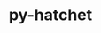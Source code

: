 ---
title: "py-hatchet"
layout: cache
categories: [package, develop]
meta: {"versions": ["1.3.0"], "compilers": ["gcc@=7.5.0"], "oss": ["ubuntu18.04"], "platforms": ["linux"], "targets": ["x86_64_v3"], "stacks": ["radiuss", "root"], "num_specs": 7, "num_specs_by_stack": {"radiuss": 7, "root": 7}}
spec_details: [{"hash": "utw2rph3ndtedcykq43bgfyatt6b7bt2", "compiler": "gcc@=7.5.0", "versions": ["1.3.0"], "os": "ubuntu18.04", "platform": "linux", "target": "x86_64_v3", "variants": ["build_system=python_pip"], "stacks": ["radiuss", "root"], "size": "-", "tarball": "https://binaries.spack.io/develop/build_cache/linux-ubuntu18.04-x86_64_v3/gcc-7.5.0/py-hatchet-1.3.0/linux-ubuntu18.04-x86_64_v3-gcc-7.5.0-py-hatchet-1.3.0-utw2rph3ndtedcykq43bgfyatt6b7bt2.spack"}, {"hash": "22tc665zhb3wofyqv7zzmad3kkyfdvqb", "compiler": "gcc@=7.5.0", "versions": ["1.3.0"], "os": "ubuntu18.04", "platform": "linux", "target": "x86_64_v3", "variants": ["build_system=python_pip"], "stacks": ["radiuss", "root"], "size": "-", "tarball": "https://binaries.spack.io/develop/build_cache/linux-ubuntu18.04-x86_64_v3/gcc-7.5.0/py-hatchet-1.3.0/linux-ubuntu18.04-x86_64_v3-gcc-7.5.0-py-hatchet-1.3.0-22tc665zhb3wofyqv7zzmad3kkyfdvqb.spack"}, {"hash": "xk72zcoot256vheozom6fifuv2ffsxm5", "compiler": "gcc@=7.5.0", "versions": ["1.3.0"], "os": "ubuntu18.04", "platform": "linux", "target": "x86_64_v3", "variants": ["build_system=python_pip"], "stacks": ["radiuss", "root"], "size": "-", "tarball": "https://binaries.spack.io/develop/build_cache/linux-ubuntu18.04-x86_64_v3/gcc-7.5.0/py-hatchet-1.3.0/linux-ubuntu18.04-x86_64_v3-gcc-7.5.0-py-hatchet-1.3.0-xk72zcoot256vheozom6fifuv2ffsxm5.spack"}, {"hash": "2t4uvsxpa467rvhhdyhb3hntz2ljvs5l", "compiler": "gcc@=7.5.0", "versions": ["1.3.0"], "os": "ubuntu18.04", "platform": "linux", "target": "x86_64_v3", "variants": ["build_system=python_pip"], "stacks": ["radiuss", "root"], "size": "-", "tarball": "https://binaries.spack.io/develop/build_cache/linux-ubuntu18.04-x86_64_v3/gcc-7.5.0/py-hatchet-1.3.0/linux-ubuntu18.04-x86_64_v3-gcc-7.5.0-py-hatchet-1.3.0-2t4uvsxpa467rvhhdyhb3hntz2ljvs5l.spack"}, {"hash": "ywdfvgm74i2m3ly56rpdqkw2ndassokz", "compiler": "gcc@=7.5.0", "versions": ["1.3.0"], "os": "ubuntu18.04", "platform": "linux", "target": "x86_64_v3", "variants": ["build_system=python_pip"], "stacks": ["radiuss", "root"], "size": "-", "tarball": "https://binaries.spack.io/develop/build_cache/linux-ubuntu18.04-x86_64_v3/gcc-7.5.0/py-hatchet-1.3.0/linux-ubuntu18.04-x86_64_v3-gcc-7.5.0-py-hatchet-1.3.0-ywdfvgm74i2m3ly56rpdqkw2ndassokz.spack"}, {"hash": "ns2vpdtu3q4ucu4b64g54aw3jvgkmrw5", "compiler": "gcc@=7.5.0", "versions": ["1.3.0"], "os": "ubuntu18.04", "platform": "linux", "target": "x86_64_v3", "variants": ["build_system=python_pip"], "stacks": ["radiuss", "root"], "size": "-", "tarball": "https://binaries.spack.io/develop/build_cache/linux-ubuntu18.04-x86_64_v3/gcc-7.5.0/py-hatchet-1.3.0/linux-ubuntu18.04-x86_64_v3-gcc-7.5.0-py-hatchet-1.3.0-ns2vpdtu3q4ucu4b64g54aw3jvgkmrw5.spack"}, {"hash": "t5vtwxw2ec23znzj5oikd3qoiynx6aau", "compiler": "gcc@=7.5.0", "versions": ["1.3.0"], "os": "ubuntu18.04", "platform": "linux", "target": "x86_64_v3", "variants": ["build_system=python_pip"], "stacks": ["radiuss", "root"], "size": "-", "tarball": "https://binaries.spack.io/develop/build_cache/linux-ubuntu18.04-x86_64_v3/gcc-7.5.0/py-hatchet-1.3.0/linux-ubuntu18.04-x86_64_v3-gcc-7.5.0-py-hatchet-1.3.0-t5vtwxw2ec23znzj5oikd3qoiynx6aau.spack"}]
---